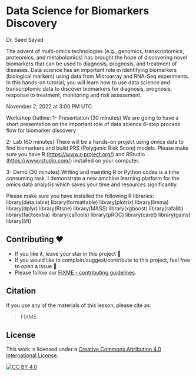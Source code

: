 # Data Science for Biomarkers Discovery

Dr. Saed Sayad

The advent of multi-omics technologies (e.g., genomics, transcriptomics, proteomics, and metabolomics) has brought the hope of discovering novel biomarkers that can be used to diagnosis, prognosis, and treatment of diseases. Data science has an important role in identifying biomarkers (biological markers) using data from Microarray and RNA-Seq experiments. In this hands-on tutorial, you will learn how to use data science and transcriptomic data to discover biomarkers for diagnosis, prognosis, response to treatment, monitoring and risk assessment.

November 2, 2022 at 3:00 PM UTC

Workshop Outline:
1- Presentation (30 minutes) 
We are going to have a short presentation on the important role of data science 6-step process flow for biomarker discovery

2- Lab (60 minutes)
There will be a hands-on project using omics data to find biomarkers and build PRS (Polygenic Risk Score) models.
Please make sure you have R (https://www.r-project.org/) and RStudio (https://www.rstudio.com/) installed on your computer.

3- Demo (30 minutes)
Writing and mainting R or Python codes is a time consuming task. I demonstrate a new amchine learning platform for the omics data analysis which saves your time and resources significantly.

Please make sure you have installed the following R libraries:
library(data.table)
library(formattable)
library(plotrix)
library(limma)
library(dplyr)
library(Rtsne)
library(MASS)
library(xgboost)
library(rafalib)
library(factoextra)
library(caTools)
library(pROC)
library(caret)
library(gains)
library(lift)

## Contributing :hearts:
- If you like it, leave your star in this project :star2:
- If you would like to complain/suggest/contribute to this project, feel free to open a issue :heart_decoration:
- Please follow our [FIXME - contributing guidelines](https://github.com/ISCB-Academy/FIXME/blob/main/CONTRIBUTING.md). 

## Citation

If you use any of the materials of this lesson, please cite as:
> FIXME

## License

This work is licensed under a
[Creative Commons Attribution 4.0 International License][cc-by].

[![CC BY 4.0][cc-by-image]][cc-by]

[cc-by]: http://creativecommons.org/licenses/by/4.0/
[cc-by-image]: https://i.creativecommons.org/l/by/4.0/88x31.png
[cc-by-shield]: https://img.shields.io/badge/License-CC%20BY%204.0-lightgrey.svg

